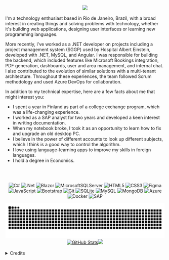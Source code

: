 <p align="center">
    <a href="https://github.com/DenverCoder1/readme-typing-svg">
    <img src="https://readme-typing-svg.demolab.com/?lines=Hello%20world!%20My%20name%20is%20Bruno%20Loures.;I%20am%20always%20learning%20new%20things!;Welcome%20to%20my%20GitHub%20profile!&font=OpenSans%20Code&center=true&width=440&height=45&color=0080FF&vCenter=true&pause=1000&size=19" /></a>
</p>

I'm a technology enthusiast based in Rio de Janeiro, Brazil, with a broad interest in creating things and solving problems with technology, whether it's building web applications, designing user interfaces or learning new programming languages.

More recently, I’ve worked as a .NET developer on projects including a project management system (SGGP) used by Hospital Albert Einstein, developed with .NET, MySQL, and Angular. I was responsible for building the backend, which included features like Microsoft Bookings integration, PDF generation, dashboards, user and area management, and internal chat. I also contributed to the evolution of similar solutions with a multi-tenant architecture. Throughout these experiences, the team followed Scrum methodology and used Azure DevOps for collaboration.

In addition to my technical expertise, here are a few facts about me that might interest you:

- I spent a year in Finland as part of a college exchange program, which was a life-changing experience.
- I worked as a SAP analyst for two years and developed a keen interest in writing documentation.
- When my notebook broke, I took it as an opportunity to learn how to fix and upgrade an old desktop PC.
- I believe in the power of different accounts to look up different subjects, which I think is a good way to control the algorithm.
- I love using language-learning apps to improve my skills in foreign languages.
- I hold a degree in Economics. 
<br />
<br />

<div align="center">

![C#](https://img.shields.io/badge/c%23-%23239120.svg?style=for-the-badge&logo=c-sharp&logoColor=white)
![.Net](https://img.shields.io/badge/.NET-5C2D91?style=for-the-badge&logo=.net&logoColor=white)
![Blazor](https://img.shields.io/badge/blazor-%235C2D91.svg?style=for-the-badge&logo=blazor&logoColor=white)
![MicrosoftSQLServer](https://img.shields.io/badge/Microsoft%20SQL%20Server-CC2927?style=for-the-badge&logo=microsoft%20sql%20server&logoColor=white)
![HTML5](https://img.shields.io/badge/html5-%23E34F26.svg?style=for-the-badge&logo=html5&logoColor=white)
![CSS3](https://img.shields.io/badge/css3-%231572B6.svg?style=for-the-badge&logo=css3&logoColor=white)
![Figma](https://img.shields.io/badge/Figma-F24E1E?style=for-the-badge&logo=figma&logoColor=white)
<br />
![JavaScript](https://img.shields.io/badge/javascript-%23323330.svg?style=for-the-badge&logo=javascript&logoColor=%23F7DF1E)
![Bootstrap](https://img.shields.io/badge/bootstrap-%23563D7C.svg?style=for-the-badge&logo=bootstrap&logoColor=white)
![Git](https://img.shields.io/badge/GIT-E44C30?style=for-the-badge&logo=git&logoColor=white)
![SQLite](https://img.shields.io/badge/SQLite-07405E?style=for-the-badge&logo=sqlite&logoColor=white)
![MySQL](https://img.shields.io/badge/mysql-4479A1.svg?style=for-the-badge&logo=mysql&logoColor=white)
![MongoDB](https://img.shields.io/badge/MongoDB-%234ea94b.svg?style=for-the-badge&logo=mongodb&logoColor=white)
![Azure](https://img.shields.io/badge/Microsoft_Azure-0089D6?style=for-the-badge&logo=microsoft-azure&logoColor=white)
![Docker](https://img.shields.io/badge/Docker-2496ED?style=for-the-badge&logo=docker&logoColor=white)
![SAP](https://img.shields.io/badge/SAP-0FAAFF?style=for-the-badge&logo=sap&logoColor=white)

</div>

<div align="center">

 <picture>
  <source media="(prefers-color-scheme: light)" srcset="https://raw.githubusercontent.com/louresb/louresb/output/github-snake-dark.svg?v=2">
  <img alt="Commit Snake Game!" src="https://raw.githubusercontent.com/louresb/louresb/output/github-snake-light.svg#gh-light-mode-only">
 </picture>

</div>

<div align="center">
  <a href="https://github.com/louresb">
    <img height="140em" src="https://github-readme-stats.vercel.app/api?username=louresb&show_icons=true&theme=transparent&rank_icon=github&include_all_commits=true&count_private=true" alt="GitHub Stats"/><img height="140em" src="https://github-readme-stats.vercel.app/api/top-langs/?username=louresb&layout=compact&langs_count=7&theme=transparent"/>
  </a>
</div>

<br />
<details>
  <summary>Credits</summary>
   Typing SVG - <a href="https://github.com/DenverCoder1/readme-typing-svg">DenverCoder1</a>
    <br /> 
   Badges - <a href="https://shields.io/">shields.io</a>
    <br />  
   Snake animation - <a href="https://github.com/Platane/snk">Platane</a>
    <br /> 
   GitHub Stats - <a href="https://github.com/anuraghazra/github-readme-stats">anuraghazra</a>
</details>

